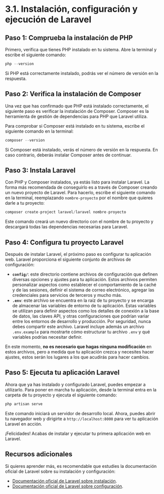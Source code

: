 # 3.1. Instalación, configuración y ejecución de Laravel

## Paso 1: Comprueba la instalación de PHP

Primero, verifica que tienes PHP instalado en tu sistema. Abre la terminal y escribe el siguiente comando:

```php
php --version
```

Si PHP está correctamente instalado, podrás ver el número de versión en la respuesta.

## Paso 2: Verifica la instalación de Composer

Una vez que has confirmado que PHP está instalado correctamente, el siguiente paso es verificar la instalación de Composer. Composer es la herramienta de gestión de dependencias para PHP que Laravel utiliza.

Para comprobar si Composer está instalado en tu sistema, escribe el siguiente comando en la terminal:

```php
composer --version
```

Si Composer está instalado, verás el número de versión en la respuesta. En caso contrario, deberás instalar Composer antes de continuar.

## Paso 3: Instala Laravel

Con PHP y Composer instalados, ya estás listo para instalar Laravel. La forma más recomendada de conseguirlo es a través de Composer creando un nuevo proyecto de Laravel. Para hacerlo, escribe el siguiente comando en la terminal, reemplazando `nombre-proyecto` por el nombre que quieres darle a tu proyecto:

```php
composer create-project laravel/laravel nombre-proyecto
```

Este comando creará un nuevo directorio con el nombre de tu proyecto y descargará todas las dependencias necesarias para Laravel.

## Paso 4: Configura tu proyecto Laravel

Después de instalar Laravel, el próximo paso es configurar tu aplicación web. Laravel proporciona el siguiente conjunto de archivos de configuración:

- **`config/`**: este directorio contiene archivos de configuración que definen diversas opciones y ajustes para tu aplicación. Estos archivos permiten personalizar aspectos como establecer el comportamiento de la caché y de las sesiones, definir el sistema de correo electrónico, agregar las credenciales para servicios de terceros y mucho más.
- **`.env`**: este archivo se encuentra en la raíz de tu proyecto y se encarga de almacenar las variables de entorno de tu aplicación. Estas variables se utilizan para definir aspectos como los detalles de conexión a la base de datos, las claves API, y otras configuraciones que podrían variar entre los entornos de desarrollo y producción. Por seguridad, nunca debes compartir este archivo. Laravel incluye además un archivo `.env.example` para mostrarte cómo estructurar tu archivo `.env` y qué variables podrías necesitar definir.

En este momento, **no es necesario que hagas ninguna modificación** en estos archivos, pero a medida que tu aplicación crezca y necesites hacer ajustes, estos serán los lugares a los que acudirás para hacer cambios.

## Paso 5: Ejecuta tu aplicación Laravel

Ahora que ya has instalado y configurado Laravel, puedes empezar a utilizarlo. Para poner en marcha tu aplicación, desde la terminal entra en la carpeta de tu proyecto y ejecuta el siguiente comando:

```php
php artisan serve
```

Este comando iniciará un servidor de desarrollo local. Ahora, puedes abrir tu navegador web y dirigirte a `http://localhost:8000` para ver tu aplicación Laravel en acción.

¡Felicidades! Acabas de instalar y ejecutar tu primera aplicación web en Laravel.

## Recursos adicionales

Si quieres aprender más, es recomendable que estudies la documentación oficial de Laravel sobre su instalación y configuración:

- [Documentación oficial de Laravel sobre instalación](https://laravel.com/docs/installation).
- [Documentación oficial de Laravel sobre configuración](https://laravel.com/docs/configuration).
